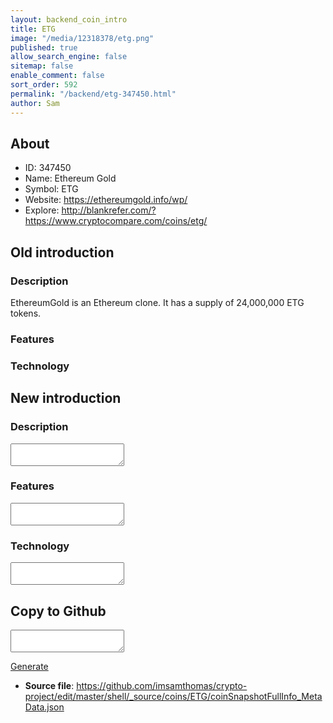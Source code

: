 ```yaml
---
layout: backend_coin_intro
title: ETG
image: "/media/12318378/etg.png"
published: true
allow_search_engine: false
sitemap: false
enable_comment: false
sort_order: 592
permalink: "/backend/etg-347450.html"
author: Sam
---
```


## About

- ID: 347450
- Name: Ethereum Gold
- Symbol: ETG
- Website: https://ethereumgold.info/wp/
- Explore: http://blankrefer.com/?https://www.cryptocompare.com/coins/etg/


## Old introduction

### Description

<p>EthereumGold is an Ethereum clone. It has a supply of 24,000,000 ETG tokens. </p>

### Features


### Technology




## New introduction


### Description
<textarea id="meta_description" name="description"></textarea>

### Features
<textarea id="meta_features" name="features"></textarea>

### Technology
<textarea id="meta_technology" name="technology"></textarea>


## Copy to Github

<textarea id="coinsnapshotfullinfo_metadata"></textarea>

<a href="#gen" onclick="generateMetaDatJson()">Generate</a>

- **Source file**: <a href="https://github.com/imsamthomas/crypto-project/edit/master/shell/_source/coins/ETG/coinSnapshotFullInfo_MetaData.json">https://github.com/imsamthomas/crypto-project/edit/master/shell/_source/coins/ETG/coinSnapshotFullInfo_MetaData.json</a>

